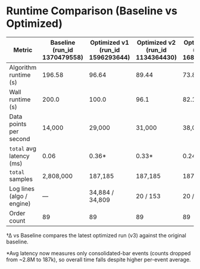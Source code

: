 # Runtime Comparison (Baseline vs Optimized)

| Metric | Baseline (run_id 1370479558) | Optimized v1 (run_id 1596293644) | Optimized v2 (run_id 1134364430) | Optimized v3 (run_id 1684470332) | Δ vs Baseline† | Δ v2→v1 | Δ v3→v2 |
| --- | --- | --- | --- | --- | --- | --- | --- |
| Algorithm runtime (s) | 196.58 | 96.64 | 89.44 | 73.85 | -62.4% | -7.5% | -17.4% |
| Wall runtime (s) | 200.0 | 100.0 | 96.1 | 82.1 | -59.0% | -3.9% | -14.6% |
| Data points per second | 14,000 | 29,000 | 31,000 | 38,000 | +2.7× | +7% | +23% |
| `total` avg latency (ms) | 0.06 | 0.36* | 0.33* | 0.24* | +0.18 | -0.03 | -0.09 |
| `total` samples | 2,808,000 | 187,185 | 187,185 | 187,185 | -93% | 0% | 0% |
| Log lines (algo / engine) | — | 34,884 / 34,809 | 20 / 153 | 20 / 100 | — | -99.9% | engine -35% |
| Order count | 89 | 89 | 89 | 89 | unchanged | unchanged | unchanged |

†Δ vs Baseline compares the latest optimized run (v3) against the original baseline.

*Avg latency now measures only consolidated-bar events (counts dropped from ~2.8M to 187k), so overall time falls despite higher per-event average.
